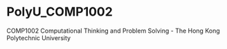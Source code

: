 # PolyU_COMP1002
COMP1002 Computational Thinking and Problem Solving - The Hong Kong Polytechnic University
